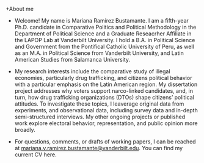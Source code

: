 +About me

+ Welcome! My name is Mariana Ramírez Bustamante. I am a fifth-year Ph.D. candidate in Comparative Politics and Political Methodology in the Department of Political Science  and a Graduate Reseacrher Affiliate in the LAPOP Lab at Vanderbilt University. I hold a B.A. in Political Science and Government from the Pontifical Catholic University of Peru, as well as an M.A. in Political Science from Vanderbilt University, and Latin American Studies from Salamanca University. 

+ My research interests include the comparative study of illegal economies, particularly drug trafficking, and citizens political behavior with a particular emphasis on the Latin American region. My dissertation project addresses why voters support narco-linked candidates, and, in turn, how drug trafficking organizations (DTOs) shape citizens’ political attitudes. To investigate these topics, I leaverage original data from experiments, and observational data, including survey data and in-depth semi-structured interviews. My other ongoing projects or published work explore electoral behavior, representation, and public opinion more broadly.

+ For questions, comments, or drafts of working papers, I can be reached at mariana.v.ramirez.bustamante@vanderbilt.edu. You can find my current CV here.
